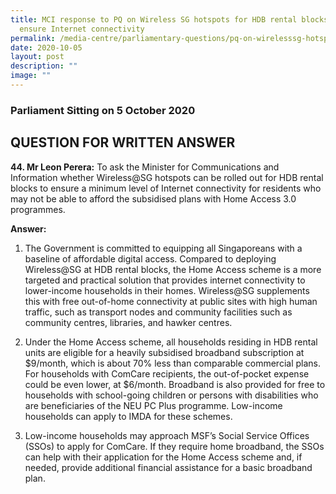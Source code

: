 ```yaml
---
title: MCI response to PQ on Wireless SG hotspots for HDB rental blocks to
  ensure Internet connectivity
permalink: /media-centre/parliamentary-questions/pq-on-wirelesssg-hotspots-for-hdb-rental-blocks/
date: 2020-10-05
layout: post
description: ""
image: ""
---
```

### Parliament Sitting on 5 October 2020

QUESTION FOR WRITTEN ANSWER
---------------------------

**44. Mr Leon Perera:** To ask the Minister for Communications and Information whether Wireless@SG hotspots can be rolled out for HDB rental blocks to ensure a minimum level of Internet connectivity for residents who may not be able to afford the subsidised plans with Home Access 3.0 programmes.   
  
**Answer:**  
  
1. The Government is committed to equipping all Singaporeans with a baseline of affordable digital access. Compared to deploying Wireless@SG at HDB rental blocks, the Home Access scheme is a more targeted and practical solution that provides internet connectivity to lower-income households in their homes. Wireless@SG supplements this with free out-of-home connectivity at public sites with high human traffic, such as transport nodes and community facilities such as community centres, libraries, and hawker centres.   
  
2. Under the Home Access scheme, all households residing in HDB rental units are eligible for a heavily subsidised broadband subscription at $9/month, which is about 70% less than comparable commercial plans. For households with ComCare recipients, the out-of-pocket expense could be even lower, at $6/month. Broadband is also provided for free to households with school-going children or persons with disabilities who are beneficiaries of the NEU PC Plus programme. Low-income households can apply to IMDA for these schemes.  
  
3. Low-income households may approach MSF’s Social Service Offices (SSOs) to apply for ComCare. If they require home broadband, the SSOs can help with their application for the Home Access scheme and, if needed, provide additional financial assistance for a basic broadband plan.